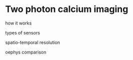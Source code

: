 # Two photon calcium imaging

how it works

types of sensors

spatio-temporal resolution

oephys comparison

